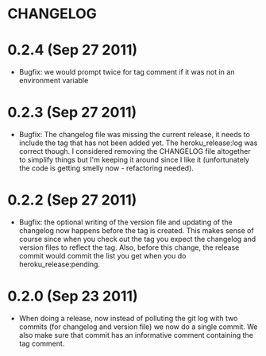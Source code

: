 # CHANGELOG

# 0.2.4 (Sep 27 2011)

* Bugfix: we would prompt twice for tag comment if it was not in an environment variable

# 0.2.3 (Sep 27 2011)

* Bugfix: The changelog file was missing the current release, it needs to include the tag that has not been added yet. The heroku_release:log was correct though. I considered removing the CHANGELOG file altogether to simplify things but I'm keeping it around since I like it (unfortunately the code is getting smelly now - refactoring needed).

# 0.2.2 (Sep 27 2011)

* Bugfix: the optional writing of the version file and updating of the changelog now happens before the tag is created. This makes sense of course since when you check out the tag you expect the changelog and version files to reflect the tag. Also, before this change, the release commit would commit the list you get when you do heroku_release:pending.

# 0.2.0 (Sep 23 2011)

* When doing a release, now instead of polluting the git log with two commits (for changelog and version file) we now do a single commit. We also make sure that commit has an informative comment containing the tag comment.
